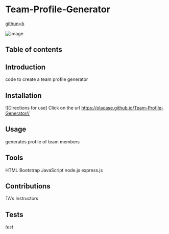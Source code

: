 # Team-Profile-Generator

[githun=b](https://github.com/olacase/Team-Profile-Generator)

![image]()

## Table of contents

## Introduction
code to create a team profile generator

## Installation
![Directions for use] Click on the url  https://olacase.github.io/Team-Profile-Generator//

## Usage
generates profile of team members

## Tools
HTML
Bootstrap
JavaScript
node.js
express.js

## Contributions
TA's
Instructors

## Tests
_test_
